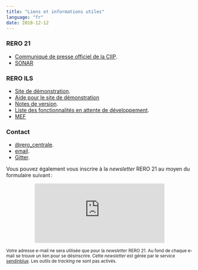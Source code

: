 ```yaml
---
title: "Liens et informations utiles"
language: "fr"
date: 2018-12-12
---
```


### RERO 21

- [Communiqué de presse officiel de la CIIP](https://www.rero.ch/pdfview.php?section=communique&filename=ciip_communique.pdf).
- [SONAR](https://sonar.ch)

### RERO ILS

- [Site de démonstration](https://ils.test.rero.ch).
- [Aide pour le site de démonstration](https://github.com/rero/rero-ils/wiki/Public-demo-help)
- [Notes de version](https://github.com/rero/rero-ils/releases).
- [Liste des fonctionnalités en attente de développement](https://tree.taiga.io/project/rero21-reroils/backlog).
- [MEF](https://mef.test.rero.ch)

### Contact

- [<i class="fab fa-twitter"></i> @rero_centrale](https://twitter.com/rero_centrale).
- [<i class="far fa-envelope"></i> email](mailto:info@rero.ch).
- [<i class="far fa-comments"></i> Gitter](https://gitter.im/rero/reroils).

Vous pouvez également vous inscrire à la *newsletter* RERO 21 au moyen du formulaire suivant :

<div class="p-2 rero21-iframe">
<iframe width="350" height="160" src="https://my.sendinblue.com/users/subscribe/js_id/3sjlc/id/3" frameborder="0" scrolling="auto" allowfullscreen style="display: block;margin-left: auto;margin-right: auto;"></iframe><p class="p-2"><small>Votre adresse e-mail ne sera utilisée que pour la <em>newsletter</em> RERO 21. Au fond de chaque e-mail se trouve un lien pour se désinscrire. Cette <em>newsletter</em> est gérée par le service <a href="https://www.sendinblue.com/gdpr/">sendinblue</a>. Les outils de <em>tracking</em> ne sont pas activés.</small></p>
</div>


